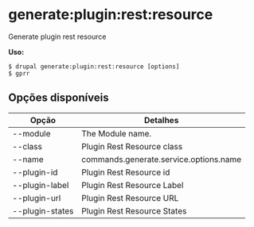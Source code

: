 # generate:plugin:rest:resource
Generate plugin rest resource

**Uso:**
```
$ drupal generate:plugin:rest:resource [options]
$ gprr  
```

## Opções disponíveis
Opção | Detalhes
-------|-------------
--module | The Module name.
--class | Plugin Rest Resource class
--name | commands.generate.service.options.name
--plugin-id | Plugin Rest Resource id
--plugin-label | Plugin Rest Resource Label
--plugin-url | Plugin Rest Resource URL
--plugin-states | Plugin Rest Resource States
